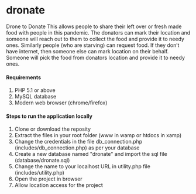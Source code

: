 # dronate
Drone to Donate
This allows people to share their left over or fresh made food with people in this pandemic. The donators can mark their location and someone will reach out to them to collect the food and provide it to needy ones. Similarly people (who are starving) can request food. If they don’t have internet, then someone else can mark location on their behalf.
Someone will pick the food from donators location and provide it to needy ones.

#### Requirements
1) PHP 5.1 or above
2) MySQL database
3) Modern web browser (chrome/firefox)

#### Steps to run the application locally
1) Clone or download the reposity
2) Extract the files in your root folder (www in wamp or htdocs in xamp)
3) Change the credentials in the file db_connection.php (includes/db_connection.php) as per your database
4) Create a new database named "dronate" and import the sql file (database/dronate.sql)
4) Change the name to your localhost URL in utility.php file (includes/utility.php)
5) Open the project in browser
6) Allow location access for the project
